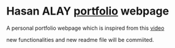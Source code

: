 #  Hasan ALAY [portfolio](https://hasanalay.vercel.app/) webpage 

A personal portfolio webpage which is inspired from this [video](https://www.youtube.com/watch?v=2rSA78z_VOo)

new functionalities and new readme file will be commiited. 

